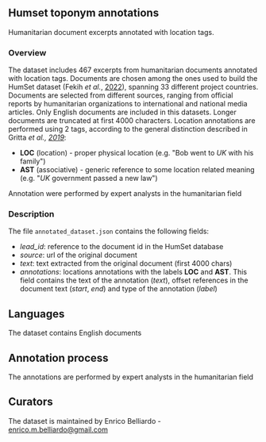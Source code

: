 ## Humset toponym annotations
Humanitarian document excerpts annotated with location tags.
### Overview
The dataset includes 467 excerpts from humanitarian documents annotated with location tags. Documents are chosen among the ones used to build the HumSet dataset (Fekih *et al.*, [2022](https://aclanthology.org/2022.findings-emnlp.321/)), spanning 33 different project countries.
Documents are selected from different sources, ranging from official reports by humanitarian organizations to international and national media articles.
Only English documents are included in this datasets. Longer documents are truncated at first 4000 characters.
Location annotations are performed using 2 tags, according to the general distinction described in Gritta *et al., [2019](https://link.springer.com/article/10.1007/s10579-019-09475-3)*:

- **LOC** (location) - proper physical location (e.g. "Bob went to *UK* with his family")
- **AST** (associative) - generic reference to some location related meaning (e.g. "*UK* government passed a new law") 

Annotation were performed by expert analysts in the humanitarian field

### Description
The file `annotated_dataset.json` contains the following fields:
- *lead_id*: reference to the document id in the HumSet database
- *source*: url of the original document
- *text*: text extracted from the original document (first 4000 chars)
- *annotations*: locations annotations with the labels **LOC** and **AST**. This field contains the text of the annotation (*text*), offset references in the document text (*start*, *end*) and type of the annotation (*label*)

## Languages
The dataset contains English documents

## Annotation process
The annotations are performed by expert analysts in the humanitarian field

## Curators
The dataset is maintained by Enrico Belliardo - enrico.m.belliardo@gmail.com

